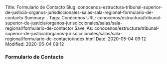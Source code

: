 Title: Formulario de Contacto
Slug: conocenos-estructura-tribunal-superior-de-justicia-organos-jurisdiccionales-salas-sala-regional-formulario-de-contacto
Summary: .
Tags: Conócenos
URL: conocenos/estructura/tribunal-superior-de-justicia/organos-jurisdiccionales/salas/sala-regional/formulario-de-contacto/
Save_As: conocenos/estructura/tribunal-superior-de-justicia/organos-jurisdiccionales/salas/sala-regional/formulario-de-contacto/index.html
Date: 2020-05-04 09:12
Modified: 2020-05-04 09:12



### Formulario de Contacto





